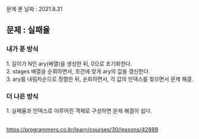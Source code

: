 문제 푼 날짜 : 2021.8.31

<h2>문제 : 실패율</h2>

<h3>내가 푼 방식</h3>
<div>1. 길이가 N인 ary(배열)을 생성한 뒤, 0으로 초기화한다.</div>
<div>2. stages 배열을 순회하면서, 조건에 맞게 ary의 값을 갱신한다.</div>
<div>3. ary를 내림차순으로 정렬한 뒤, 순회하면서, 각 값의 인덱스를 찾으면서 문제 해결.</div>

<h3>더 나은 방식</h3>
<div>1. 실패율과 인덱스로 이루어진 객체로 구성하면 문제 해결이 쉽다.</div>
<br>

https://programmers.co.kr/learn/courses/30/lessons/42889